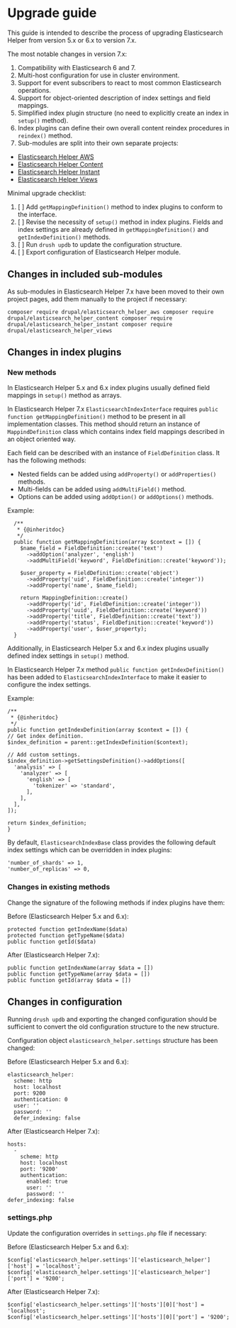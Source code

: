 # Upgrade guide

This guide is intended to describe the process of upgrading
Elasticsearch Helper from version 5.x or 6.x to version 7.x.

The most notable changes in version 7.x:

1. Compatibility with Elasticsearch 6 and 7.
2. Multi-host configuration for use in cluster environment.
3. Support for event subscribers to react to most common Elasticsearch operations.
4. Support for object-oriented description of index settings and field mappings.
5. Simplified index plugin structure (no need to explicitly create an index in `setup()` method).
6. Index plugins can define their own overall content reindex procedures in `reindex()` method.
7. Sub-modules are split into their own separate projects:
  * [Elasticsearch Helper AWS](https://drupal.org/project/elasticsearch_helper_aws)
  * [Elasticsearch Helper Content](https://www.drupal.org/project/elasticsearch_helper_content)
  * [Elasticsearch Helper Instant](https://www.drupal.org/project/elasticsearch_helper_instant)
  * [Elasticsearch Helper Views](https://www.drupal.org/project/elasticsearch_helper_views)

Minimal upgrade checklist:
1. [ ] Add `getMappingDefinition()` method to index plugins to conform to the interface.
2. [ ] Revise the necessity of `setup()` method in index plugins. Fields and index settings are
already defined in `getMappingDefinition()` and `getIndexDefinition()` methods.
3. [ ] Run `drush updb` to update the configuration structure.
4. [ ] Export configuration of Elasticsearch Helper module.

## Changes in included sub-modules

As sub-modules in Elasticsearch Helper 7.x have been moved to their own project pages, add them
manually to the project if necessary:

``
composer require drupal/elasticsearch_helper_aws
composer require drupal/elasticsearch_helper_content
composer require drupal/elasticsearch_helper_instant
composer require drupal/elasticsearch_helper_views
``

## Changes in index plugins

### New methods

In Elasticsearch Helper 5.x and 6.x index plugins usually defined field mappings in `setup()`
method as arrays.

In Elasticsearch Helper 7.x `ElasticsearchIndexInterface` requires `public function getMappingDefinition()`
method to be present in all implementation classes. This method should return an instance of
`MappindDefinition` class which contains index field mappings described in an object oriented way.

Each field can be described with an instance of `FieldDefinition` class. It has the following methods:
* Nested fields can be added using `addProperty()` or `addProperties()` methods.
* Multi-fields can be added using `addMultiField()` method.
* Options can be added using `addOption()` or `addOptions()` methods.

Example:

```
  /**
   * {@inheritdoc}
   */
  public function getMappingDefinition(array $context = []) {
    $name_field = FieldDefinition::create('text')
      ->addOption('analyzer', 'english')
      ->addMultiField('keyword', FieldDefinition::create('keyword'));

    $user_property = FieldDefinition::create('object')
      ->addProperty('uid', FieldDefinition::create('integer'))
      ->addProperty('name', $name_field);

    return MappingDefinition::create()
      ->addProperty('id', FieldDefinition::create('integer'))
      ->addProperty('uuid', FieldDefinition::create('keyword'))
      ->addProperty('title', FieldDefinition::create('text'))
      ->addProperty('status', FieldDefinition::create('keyword'))
      ->addProperty('user', $user_property);
  }
```

Additionally, in Elasticsearch Helper 5.x and 6.x index plugins usually defined index settings in `setup()`
method.

In Elasticsearch Helper 7.x method `public function getIndexDefinition()` has been added to
`ElasticsearchIndexInterface` to make it easier to configure the index settings.

Example:

```
/**
 * {@inheritdoc}
 */
public function getIndexDefinition(array $context = []) {
// Get index definition.
$index_definition = parent::getIndexDefinition($context);

// Add custom settings.
$index_definition->getSettingsDefinition()->addOptions([
  'analysis' => [
    'analyzer' => [
      'english' => [
        'tokenizer' => 'standard',
      ],
    ],
  ],
]);

return $index_definition;
}
```

By default, `ElasticsearchIndexBase` class provides the following
default index settings which can be overridden in index plugins:

```
'number_of_shards' => 1,
'number_of_replicas' => 0,
```

### Changes in existing methods

Change the signature of the following methods if index plugins have them:

Before (Elasticsearch Helper 5.x and 6.x):

```
protected function getIndexName($data)
protected function getTypeName($data)
public function getId($data)
```

After (Elasticsearch Helper 7.x):

```
public function getIndexName(array $data = [])
public function getTypeName(array $data = [])
public function getId(array $data = [])
```

## Changes in configuration

Running `drush updb` and exporting the changed configuration should be sufficient
to convert the old configuration structure to the new structure.

Configuration object `elasticsearch_helper.settings` structure has been changed:

Before (Elasticsearch Helper 5.x and 6.x):

```
elasticsearch_helper:
  scheme: http
  host: localhost
  port: 9200
  authentication: 0
  user: ''
  password: ''
  defer_indexing: false
```

After (Elasticsearch Helper 7.x):

```
hosts:
  -
    scheme: http
    host: localhost
    port: '9200'
    authentication:
      enabled: true
      user: ''
      password: ''
defer_indexing: false
```

### settings.php

Update the configuration overrides in `settings.php` file if necessary:

Before (Elasticsearch Helper 5.x and 6.x):

 ```
 $config['elasticsearch_helper.settings']['elasticsearch_helper']['host'] = 'localhost';
 $config['elasticsearch_helper.settings']['elasticsearch_helper']['port'] = '9200';
 ```

After (Elasticsearch Helper 7.x):

 ```
 $config['elasticsearch_helper.settings']['hosts'][0]['host'] = 'localhost';
 $config['elasticsearch_helper.settings']['hosts'][0]['port'] = '9200';
 ```
